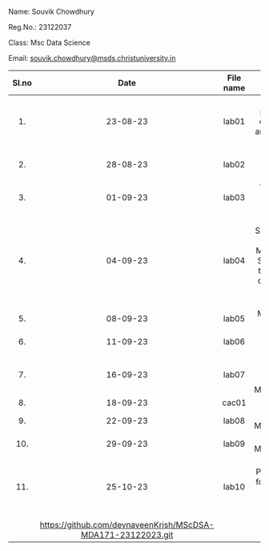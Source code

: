 Name: Souvik Chowdhury

Reg.No.: 23122037

Class: Msc Data Science

Email: souvik.chowdhury@msds.christuniversity.in

| Sl.no |   Date   | File name |                                                 Topic                                                 |                             Link                             |
| :---: | :------: | :-------: | :---------------------------------------------------------------------------------------------------: | :----------------------------------------------------------: |
|  1.   | 23-08-23 |   lab01   |                         Write a program to enter name and push it to github.                          | https://github.com/devnaveenKrish/MScDSA-MDA171-23122023.git |
|  2.   | 28-08-23 |   lab02   |                   The Name Collector's Quest                   | https://github.com/devnaveenKrish/MScDSA-MDA171-23122023.git |
|  3.   | 01-09-23 |   lab03   |                  The Tale of Numbers' Harmony.                   | https://github.com/devnaveenKrish/MScDSA-MDA171-23122023.git |
|  4.   | 04-09-23 |   lab04   | A Taste of Success: The Restaurant Management System with the creation of Database and the analysis . | https://github.com/devnaveenKrish/MScDSA-MDA171-23122023.git |
|  5.   | 08-09-23 |   lab05   |                                        Mix & Match Calculator.                                        | https://github.com/devnaveenKrish/MScDSA-MDA171-23122023.git |
|  6.   | 11-09-23 |   lab06   |                                            Vowel Counter.                                             | https://github.com/devnaveenKrish/MScDSA-MDA171-23122023.git |
|  7.   | 16-09-23 |   lab07   |                                            My Menu Driven Restaurant Multiplication.                                           | https://github.com/devnaveenKrish/MScDSA-MDA171-23122023.git |
|  8.   | 18-09-23 |   cac01   |                                            CAC - 01
|  9.   | 22-09-23 |   lab08   |                                            Matrix Multiplication.                                           | https://github.com/devnaveenKrish/MScDSA-MDA171-23122023.git |
|  10.   | 29-09-23 |   lab09   |                                            Matrix Multiplication.                                           | https://github.com/devnaveenKrish/MScDSA-MDA171-23122023.git |
|  11.  | 25-10-23 |   lab10   |                                            Create a Python Class for managing student details and marks.                                          | https://github.com/devnaveenKrish/MScDSA-MDA171-23122023.git |
                                        | https://github.com/devnaveenKrish/MScDSA-MDA171-23122023.git |